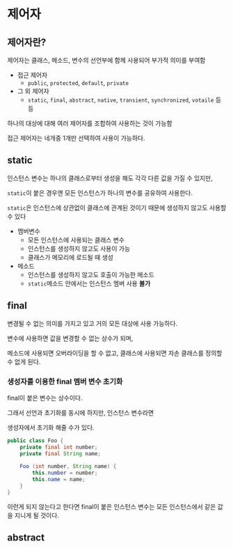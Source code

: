 # 제어자

## 제어자란?

제어자는 클래스, 메소드, 변수의 선언부에 함께 사용되어 부가적 의미를 부여함

- 접근 제어자
  - `public`, `protected`, `default`, `private`
- 그 외 제어자
  - `static`, `final`, `abstract`, `native`, `transient`, `synchronized`, `votaile` 등등

하나의 대상에 대해 여러 제어자를 조합하여 사용하는 것이 가능함

접근 제어자는 네개중 1개만 선택하여 사용이 가능하다.

## static

인스턴스 변수는 하나의 클래스로부터 생성을 해도 각각 다른 값을 가질 수 있지만,

`static`이 붙은 경우엔 모든 인스턴스가 하나의 변수를 공유하여 사용한다.

`static`은 인스턴스에 상관없이 클래스에 관계된 것이기 때문에 생성하지 않고도 사용할 수 있다

- 멤버변수
  - 모든 인스턴스에 사용되는 클래스 변수
  - 인스턴스를 생성하지 않고도 사용이 가능
  - 클래스가 메모리에 로드될 때 생성
- 메소드
  - 인스턴스를 생성하지 않고도 호출이 가능한 메소드
  - `static`메소드 안에서는 인스턴스 멤버 사용 **불가**

## final

변경될 수 없는 의미를 가지고 있고 거의 모든 대상에 사용 가능하다.

변수에 사용하면 값을 변경할 수 없는 상수가 되며, 

메소드에 사용되면 오버라이딩을 할 수 없고, 클래스에 사용되면 자손 클래스를 정의할 수 없게 된다.

### 생성자를 이용한 final 멤버 변수 초기화

final이 붙은 변수는 상수이다.

그래서 선언과 초기화를 동시에 하지만, 인스턴스 변수라면

생성자에서 초기화 해줄 수가 있다.

```java
public class Foo {
    private final int number;
    private final String name;
    
    Foo (int number, String name) {
        this.number = number;
        this.name = name;
    }
}
```

이런게 되지 않는다고 한다면 final이 붙은 인스턴스 변수는 모든 인스턴스에서 같은 값을 지니게 될 것이다.

## abstract

